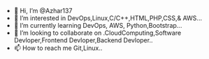- 👋 Hi, I’m @Azhar137
- 👀 I’m interested in DevOps,Linux,C/C++,HTML,PHP,CSS,& AWS...
- 🌱 I’m currently learning DevOps, AWS, Python,Bootstrap...
- 💞️ I’m looking to collaborate on .CloudComputing,Software Devloper,Frontend Devloper,Backend Devloper..
- 📫 How to reach me Git,Linux..

<!---
Azhar137/Azhar137 is a ✨ special ✨ repository because its `README.md` (this file) appears on your GitHub profile.
You can click the Preview link to take a look at your changes.
--->
